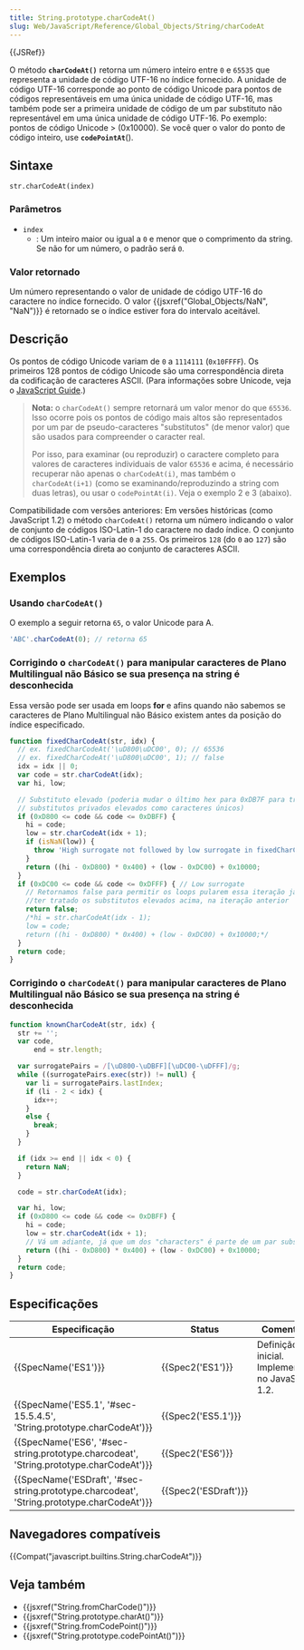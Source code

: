 ```yaml
---
title: String.prototype.charCodeAt()
slug: Web/JavaScript/Reference/Global_Objects/String/charCodeAt
---
```

{{JSRef}}

O método **`charCodeAt()`** retorna um número inteiro entre `0` e `65535` que representa a unidade de código UTF-16 no índice fornecido. A unidade de código UTF-16 corresponde ao ponto de código Unicode para pontos de códigos representáveis em uma única unidade de código UTF-16, mas também pode ser a primeira unidade de código de um par substituto não representável em uma única unidade de código UTF-16. Po exemplo: pontos de código Unicode > (0x10000). Se você quer o valor do ponto de código inteiro, use **`codePointAt`**().

## Sintaxe

```
str.charCodeAt(index)
```

### Parâmetros

- `index`
  - : Um inteiro maior ou igual a `0` e menor que o comprimento da string. Se não for um número, o padrão será `0`.

### Valor retornado

Um número representando o valor de unidade de código UTF-16 do caractere no índice fornecido. O valor {{jsxref("Global_Objects/NaN", "NaN")}} é retornado se o índice estiver fora do intervalo aceitável.

## Descrição

Os pontos de código Unicode variam de `0` a `1114111` (`0x10FFFF`). Os primeiros 128 pontos de código Unicode são uma correspondência direta da codificação de caracteres ASCII. (Para informações sobre Unicode, veja o [JavaScript Guide](/pt-BR/docs/Web/JavaScript/Guide/Values,_variables,_and_literals).)

> **Nota:** o `charCodeAt()` sempre retornará um valor menor do que `65536`. Isso ocorre pois os pontos de código mais altos são representados por um par de pseudo-caracteres "substitutos" (de menor valor) que são usados para compreender o caracter real.
>
> Por isso, para examinar (ou reproduzir) o caractere completo para valores de caracteres individuais de valor `65536` e acima, é necessário recuperar não apenas o `charCodeAt(i)`, mas também o `charCodeAt(i+1)` (como se examinando/reproduzindo a string com duas letras), ou usar o `codePointAt(i)`. Veja o exemplo 2 e 3 (abaixo).

Compatibilidade com versões anteriores: Em versões históricas (como JavaScript 1.2) o método `charCodeAt()` retorna um número indicando o valor de conjunto de códigos ISO-Latin-1 do caractere no dado índice. O conjunto de códigos ISO-Latin-1 varia de `0` a `255`. Os primeiros `128` (do `0` ao `127`) são uma correspondência direta ao conjunto de caracteres ASCII.

## Exemplos

### Usando `charCodeAt()`

O exemplo a seguir retorna `65`, o valor Unicode para A.

```js
'ABC'.charCodeAt(0); // retorna 65
```

### Corrigindo o `charCodeAt()` para manipular caracteres de Plano Multilingual não Básico se sua presença na string é desconhecida

Essa versão pode ser usada em loops **for** e afins quando não sabemos se caracteres de Plano Multilingual não Básico existem antes da posição do índice especificado.

```js
function fixedCharCodeAt(str, idx) {
  // ex. fixedCharCodeAt('\uD800\uDC00', 0); // 65536
  // ex. fixedCharCodeAt('\uD800\uDC00', 1); // false
  idx = idx || 0;
  var code = str.charCodeAt(idx);
  var hi, low;

  // Substituto elevado (poderia mudar o último hex para 0xDB7F para tratar
  // substitutos privados elevados como caracteres únicos)
  if (0xD800 <= code && code <= 0xDBFF) {
    hi = code;
    low = str.charCodeAt(idx + 1);
    if (isNaN(low)) {
      throw 'High surrogate not followed by low surrogate in fixedCharCodeAt()';
    }
    return ((hi - 0xD800) * 0x400) + (low - 0xDC00) + 0x10000;
  }
  if (0xDC00 <= code && code <= 0xDFFF) { // Low surrogate
    // Retornamos false para permitir os loops pularem essa iteração já que já deveria
    //ter tratado os substitutos elevados acima, na iteração anterior
    return false;
    /*hi = str.charCodeAt(idx - 1);
    low = code;
    return ((hi - 0xD800) * 0x400) + (low - 0xDC00) + 0x10000;*/
  }
  return code;
}
```

### Corrigindo o `charCodeAt()` para manipular caracteres de Plano Multilingual não Básico se sua presença na string é desconhecida

```js
function knownCharCodeAt(str, idx) {
  str += '';
  var code,
      end = str.length;

  var surrogatePairs = /[\uD800-\uDBFF][\uDC00-\uDFFF]/g;
  while ((surrogatePairs.exec(str)) != null) {
    var li = surrogatePairs.lastIndex;
    if (li - 2 < idx) {
      idx++;
    }
    else {
      break;
    }
  }

  if (idx >= end || idx < 0) {
    return NaN;
  }

  code = str.charCodeAt(idx);

  var hi, low;
  if (0xD800 <= code && code <= 0xDBFF) {
    hi = code;
    low = str.charCodeAt(idx + 1);
    // Vá um adiante, já que um dos "characters" é parte de um par substituto
    return ((hi - 0xD800) * 0x400) + (low - 0xDC00) + 0x10000;
  }
  return code;
}
```

## Especificações

| Especificação                                                                                                            | Status                       | Comentário                                         |
| ------------------------------------------------------------------------------------------------------------------------ | ---------------------------- | -------------------------------------------------- |
| {{SpecName('ES1')}}                                                                                                 | {{Spec2('ES1')}}         | Definição inicial. Implementado no JavaScript 1.2. |
| {{SpecName('ES5.1', '#sec-15.5.4.5', 'String.prototype.charCodeAt')}}                             | {{Spec2('ES5.1')}}     |                                                    |
| {{SpecName('ES6', '#sec-string.prototype.charcodeat', 'String.prototype.charCodeAt')}}     | {{Spec2('ES6')}}         |                                                    |
| {{SpecName('ESDraft', '#sec-string.prototype.charcodeat', 'String.prototype.charCodeAt')}} | {{Spec2('ESDraft')}} |                                                    |

## Navegadores compatíveis

{{Compat("javascript.builtins.String.charCodeAt")}}

## Veja também

- {{jsxref("String.fromCharCode()")}}
- {{jsxref("String.prototype.charAt()")}}
- {{jsxref("String.fromCodePoint()")}}
- {{jsxref("String.prototype.codePointAt()")}}
